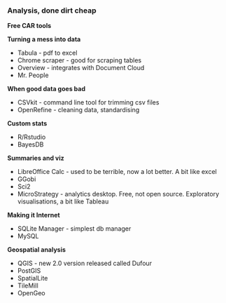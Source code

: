 ### Analysis, done dirt cheap

**Free CAR tools**

**Turning a mess into data**

* Tabula - pdf to excel
* Chrome scraper - good for scraping tables
* Overview - integrates with Document Cloud
* Mr. People

**When good data goes bad**

* CSVkit - command line tool for trimming csv files
* OpenRefine - cleaning data, standardising

**Custom stats**

* R/Rstudio
* BayesDB

**Summaries and viz**

* LibreOffice Calc - used to be terrible, now a lot better. A bit like excel
* GGobi
* Sci2
* MicroStrategy - analytics desktop. Free, not open source. Exploratory visualisations, a bit like Tableau

**Making it Internet**

* SQLite Manager - simplest db manager
* MySQL

**Geospatial analysis**

* QGIS - new 2.0 version released called Dufour
* PostGIS
* SpatialLite
* TileMill
* OpenGeo







